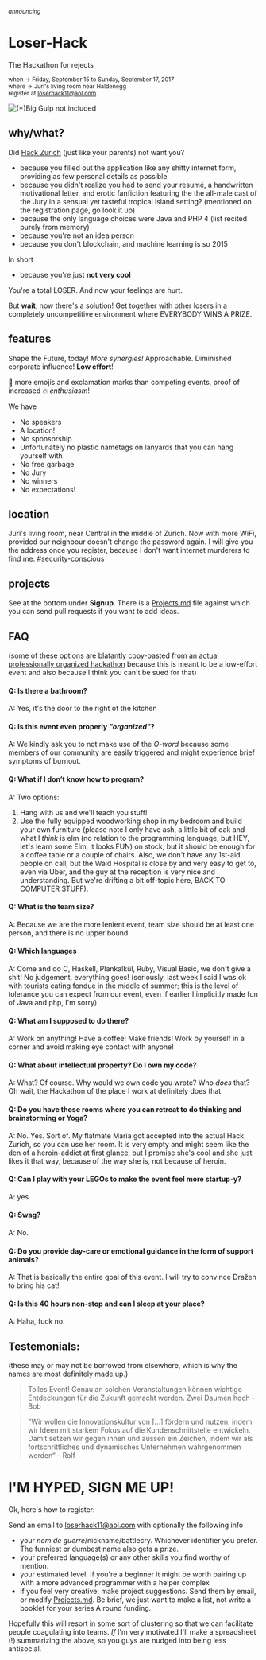 <sub>_announcing_</sub>

# Loser-Hack
The Hackathon for rejects

<sub>when -> Friday, September 15 to Sunday, September 17, 2017</sub>  
<sub>where -> Juri's living room near Haldenegg</sub>  
<sub>register at [loserhack11@aol.com](loserhack11@aol.com)</sub>

![(*)Big Gulp not included](http://s3cf.recapguide.com/img/tv/35/1x4/Silicon-Valley-Season-1-Episode-4-2-9d72.jpg)

## why/what?

Did [Hack Zurich](http://hackzurich.com/) (just like your parents) not want you?

- because you filled out the application like any shitty internet form, providing as few personal details as possible
- because you didn't realize you had to send your resumé, a handwritten motivational letter, and erotic fanfiction featuring the the all-male cast of the Jury in a sensual yet tasteful tropical island setting? (mentioned on the registration page, go look it up)
- because the only language choices were Java and PHP 4 (list recited purely from memory)
- because you're not an idea person
- because you don't blockchain, and machine learning is so 2015

In short

- because you're just **not very cool**

You're a total LOSER. And now your feelings are hurt.

But **wait**, now there's a solution! Get together with other losers in a completely uncompetitive environment where EVERYBODY WINS A PRIZE.

## features

Shape the Future, today! _More synergies!_ Approachable. Diminished corporate influence! **Low effort**!

💯 more emojis and exclamation marks than competing events, proof of increased 🔥 _enthusiasm_!

We have

- No speakers
- A location!
- No sponsorship
- Unfortunately no plastic nametags on lanyards that you can hang yourself with
- No free garbage
- No Jury
- No winners
- No expectations!

## location

Juri's living room, near Central in the middle of Zurich. Now with more WiFi, provided our neighbour doesn't change the password again. I will give you the address once you register, because I don't want internet murderers to find me. \#security-conscious

## projects

See at the bottom under **Signup**. There is a [Projects.md](Projects.md) file against which you can send pull requests if you want to add ideas.

## FAQ

(some of these options are blatantly copy-pasted from [an actual professionally organized hackathon](http://digitalfestival.ch/en/HACK/faq) because this is meant to be a low-effort event and also because I think you can't be sued for that)

#### Q: Is there a bathroom?
A: Yes, it's the door to the right of the kitchen

#### Q: Is this event even properly _"organized"_?
A: We kindly ask you to not make use of the _O-word_ because some members of our community are easily triggered and might experience brief symptoms of burnout.

#### Q: What if I don’t know how to program?
A: Two options:
  1) Hang with us and we'll teach you stuff!
  2) Use the fully equipped woodworking shop in my bedroom and build your own furniture (please note I only have ash, a little bit of oak and what I _think_ is elm (no relation to the programming language; but HEY, let's learn some Elm, it looks FUN) on stock, but it should be enough for a coffee table or a couple of chairs. Also, we don't have any 1st-aid people on call, but the Waid Hospital is close by and very easy to get to, even via Uber, and the guy at the reception is very nice and understanding. But we're drifting a bit off-topic here, BACK TO COMPUTER STUFF).

#### Q: What is the team size?
A: Because we are the more lenient event, team size should be at least one person, and there is no upper bound.

#### Q: Which languages
A: Come and do C, Haskell, Plankalkül, Ruby, Visual Basic, we don't give a shit! No judgement, everything goes! (seriously, last week I said I was ok with tourists eating fondue in the middle of summer; this is the level of tolerance you can expect from our event, even if earlier I implicitly made fun of Java and php, I'm sorry)

#### Q: What am I supposed to do there?
A: Work on anything! Have a coffee! Make friends! Work by yourself in a corner and avoid making eye contact with anyone!

#### Q: What about intellectual property? Do I own my code?
A: What? Of course. Why would we own code you wrote? Who _does_ that? Oh wait, the Hackathon of the place I work at definitely does that.

#### Q: Do you have those rooms where you can retreat to do thinking and brainstorming or Yoga?
A: No. Yes. Sort of. My flatmate Maria got accepted into the actual Hack Zurich, so you can use her room. It is very empty and might seem like the den of a heroin-addict at first glance, but I promise she's cool and she just likes it that way, because of the way she is, not because of heroin.

#### Q: Can I play with your LEGOs to make the event feel more startup-y?
A: yes

#### Q: Swag?
A: No.

#### Q: Do you provide day-care or emotional guidance in the form of support animals?
A: That is basically the entire goal of this event. I will try to convince Dražen to bring his cat!

#### Q: Is this 40 hours non-stop and can I sleep at your place?
A: Haha, fuck no.

## Testemonials:

(these may or may not be borrowed from elsewhere, which is why the names are most definitely made up.)

> Tolles Event! Genau an solchen Veranstaltungen können wichtige Entdeckungen für die Zukunft gemacht werden. Zwei Daumen hoch
> \- Bob

> "Wir wollen die Innovationskultur von [...] fördern und nutzen, indem wir Ideen mit starkem Fokus auf die Kundenschnittstelle entwickeln. Damit setzen wir gegen innen und aussen ein Zeichen, indem wir als fortschrittliches und dynamisches Unternehmen wahrgenommen werden“
> \- Rolf

# I'M HYPED, SIGN ME UP!

Ok, here's how to register:

Send an email to [loserhack11@aol.com](loserhack11@aol.com) with optionally the following info

- your _nom de guerre_/nickname/battlecry. Whichever identifier you prefer. The funniest or dumbest name also gets a prize.
- your preferred language(s) or any other skills you find worthy of mention.
- your estimated level. If you're a beginner it might be worth pairing up with a more advanced programmer with a helper complex
- if you feel very creative: make project suggestions. Send them by email, or modify [Projects.md](Projects.md). Be brief, we just want to make a list, not write a booklet for your series A round funding.

Hopefully this will resort in some sort of clustering so that we can facilitate people coagulating into teams. _If_ I'm very motivated I'll make a spreadsheet (!) summarizing the above, so you guys are nudged into being less antisocial.
